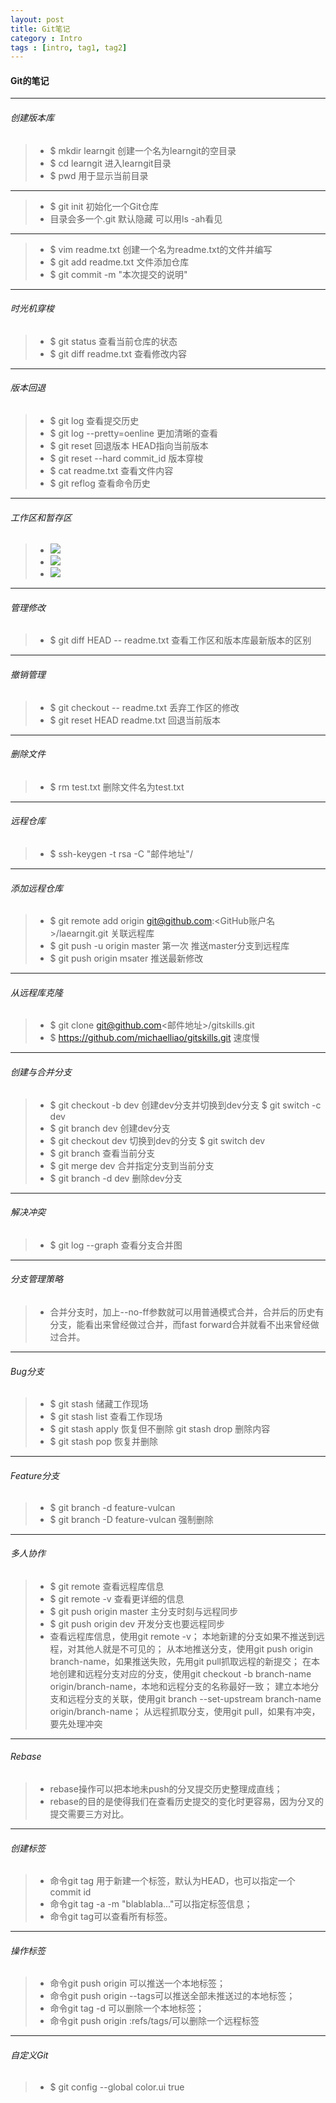 ```yaml
---
layout: post
title: Git笔记
category : Intro
tags : [intro, tag1, tag2]
---
```


#### Git的笔记
---
###### 创建版本库
> - $ mkdir learngit    创建一个名为learngit的空目录
> - $ cd learngit    进入learngit目录
> - $ pwd    用于显示当前目录
---
> - $ git init    初始化一个Git仓库
> - 目录会多一个.git    默认隐藏 可以用ls -ah看见
---
> - $ vim readme.txt    创建一个名为readme.txt的文件并编写
> - $ git add readme.txt    文件添加仓库
> - $ git commit -m "本次提交的说明"
---
###### 时光机穿梭
> - $ git status    查看当前仓库的状态
> - $ git diff readme.txt    查看修改内容
---
###### 版本回退
> - $ git log   查看提交历史
> - $ git log --pretty=oenline    更加清晰的查看
> - $ git reset     回退版本    HEAD指向当前版本
> - $ git reset --hard commit_id    版本穿梭
> - $ cat readme.txt 查看文件内容
> - $ git reflog    查看命令历史
---
###### 工作区和暂存区
> - ![](/home/demons/下载/0.jpeg)
> - ![](/home/demons/下载/1.jpeg)
> - ![](/home/demons/下载/2.jpeg)
---
###### 管理修改
> - $ git diff HEAD -- readme.txt    查看工作区和版本库最新版本的区别
---
###### 撤销管理
> - $ git checkout -- readme.txt    丢弃工作区的修改
> - $ git reset HEAD readme.txt    回退当前版本
---
###### 删除文件
> - $ rm test.txt    删除文件名为test.txt
---
###### 远程仓库
> - $ ssh-keygen -t rsa -C "邮件地址"/
---
###### 添加远程仓库
> - $ git remote add origin git@github.com:<GitHub账户名>/laearngit.git    关联远程库
> - $ git push -u origin master   第一次 推送master分支到远程库
> - $ git push origin msater    推送最新修改
---
###### 从远程库克隆
> - $ git clone git@github.com<邮件地址>/gitskills.git
> - $ https://github.com/michaelliao/gitskills.git   速度慢
---
###### 创建与合并分支
> - $ git checkout -b dev    创建dev分支并切换到dev分支    $ git switch -c dev
> - $ git branch dev    创建dev分支
> - $ git checkout dev    切换到dev的分支    $ git switch dev
> - $ git branch    查看当前分支
> - $ git merge dev    合并指定分支到当前分支
> - $ git branch -d dev    删除dev分支
---
###### 解决冲突
> - $ git log --graph    查看分支合并图
---
###### 分支管理策略
> - 合并分支时，加上--no-ff参数就可以用普通模式合并，合并后的历史有分支，能看出来曾经做过合并，而fast forward合并就看不出来曾经做过合并。
---
###### Bug分支
> - $ git stash    储藏工作现场
> - $ git stash list    查看工作现场
> - $ git stash apply    恢复但不删除    git stash drop    删除内容
> - $ git stash pop    恢复并删除
---
###### Feature分支
> - $ git branch -d feature-vulcan
> - $ git branch -D feature-vulcan    强制删除
---
###### 多人协作
> - $ git remote    查看远程库信息
> - $ git remote -v 查看更详细的信息
> - $ git push origin master    主分支时刻与远程同步
> - $ git push origin dev    开发分支也要远程同步
>  - 查看远程库信息，使用git remote -v；
本地新建的分支如果不推送到远程，对其他人就是不可见的；
从本地推送分支，使用git push origin branch-name，如果推送失败，先用git pull抓取远程的新提交；
在本地创建和远程分支对应的分支，使用git checkout -b branch-name origin/branch-name，本地和远程分支的名称最好一致；
建立本地分支和远程分支的关联，使用git branch --set-upstream branch-name origin/branch-name；
从远程抓取分支，使用git pull，如果有冲突，要先处理冲突
---
###### Rebase
> - rebase操作可以把本地未push的分叉提交历史整理成直线；
> - rebase的目的是使得我们在查看历史提交的变化时更容易，因为分叉的提交需要三方对比。
---
###### 创建标签
> - 命令git tag <tagname>用于新建一个标签，默认为HEAD，也可以指定一个commit id
> - 命令git tag -a <tagname> -m "blablabla..."可以指定标签信息；
> - 命令git tag可以查看所有标签。
---
###### 操作标签
> - 命令git push origin <tagname>可以推送一个本地标签；
> - 命令git push origin --tags可以推送全部未推送过的本地标签；
> - 命令git tag -d <tagname>可以删除一个本地标签；
> - 命令git push origin :refs/tags/<tagname>可以删除一个远程标签
---
######  自定义Git
> - $ git config --global color.ui true